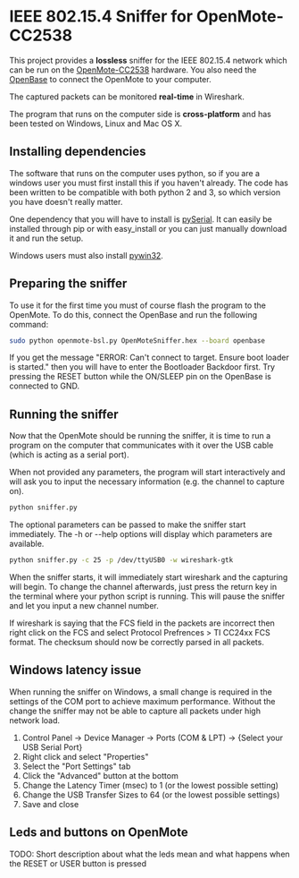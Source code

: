 # IEEE 802.15.4 Sniffer for OpenMote-CC2538

This project provides a **lossless** sniffer for the IEEE 802.15.4 network which can be run on the [OpenMote-CC2538](http://www.openmote.com/hardware/openmote-cc2538-en.html) hardware. You also need the [OpenBase](http://www.openmote.com/hardware/openbase.html) to connect the OpenMote to your computer.

The captured packets can be monitored **real-time** in Wireshark.

The program that runs on the computer side is **cross-platform** and has been tested on Windows, Linux and Mac OS X.

## Installing dependencies
The software that runs on the computer uses python, so if you are a windows user you must first install this if you haven't already. The code has been written to be compatible with both python 2 and 3, so which version you have doesn't really matter.

One dependency that you will have to install is [pySerial](https://pypi.python.org/pypi/pyserial). It can easily be installed through pip or with easy_install or you can just manually download it and run the setup.

Windows users must also install [pywin32](https://sourceforge.net/projects/pywin32/files/pywin32/).

## Preparing the sniffer
To use it for the first time you must of course flash the program to the OpenMote. To do this, connect the OpenBase and run the following command:
``` bash
sudo python openmote-bsl.py OpenMoteSniffer.hex --board openbase
```

If you get the message "ERROR: Can't connect to target. Ensure boot loader is started." then you will have to enter the Bootloader Backdoor first. Try pressing the RESET button while the ON/SLEEP pin on the OpenBase is connected to GND.

## Running the sniffer
Now that the OpenMote should be running the sniffer, it is time to run a program on the computer that communicates with it over the USB cable (which is acting as a serial port).

When not provided any parameters, the program will start interactively and will ask you to input the necessary information (e.g. the channel to capture on).
``` bash
python sniffer.py
```

The optional parameters can be passed to make the sniffer start immediately. The -h or --help options will display which parameters are available.
``` bash
python sniffer.py -c 25 -p /dev/ttyUSB0 -w wireshark-gtk
```

When the sniffer starts, it will immediately start wireshark and the capturing will begin. To change the channel afterwards, just press the return key in the terminal where your python script is running. This will pause the sniffer and let you input a new channel number.

If wireshark is saying that the FCS field in the packets are incorrect then right click on the FCS and select Protocol Prefrences > TI CC24xx FCS format. The checksum should now be correctly parsed in all packets.

## Windows latency issue
When running the sniffer on Windows, a small change is required in the settings of the COM port to achieve maximum performance. Without the change the sniffer may not be able to capture all packets under high network load.
1. Control Panel -> Device Manager -> Ports (COM & LPT) -> {Select your USB Serial Port}
2. Right click and select "Properties"
3. Select the "Port Settings" tab
4. Click the "Advanced" button at the bottom
5. Change the Latency Timer (msec) to 1 (or the lowest possible setting)
6. Change the USB Transfer Sizes to 64 (or the lowest possible settings)
7. Save and close

## Leds and buttons on OpenMote
TODO: Short description about what the leds mean and what happens when the RESET or USER button is pressed
